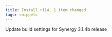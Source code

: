 ```yaml
---
title: Install r114, 1 item changed
tags: snippets
---
```


Update build settings for Synergy 3.1.4b release
